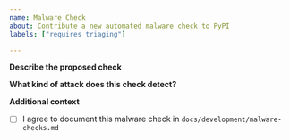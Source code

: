 ```yaml
---
name: Malware Check
about: Contribute a new automated malware check to PyPI
labels: ["requires triaging"]

---
```


**Describe the proposed check**
<!-- A clear and concise description of the check to be implemented. Go to https://warehouse.pypa.io/development/malware-checks/ for more information about the malware check types and architecture.-->

**What kind of attack does this check detect?**
<!-- What threat vector does this check address? -->

**Additional context**
<!-- Add any other context, links, third-party information, rate limits, etc. about the check here. -->

* [ ] I agree to document this malware check in `docs/development/malware-checks.md`

